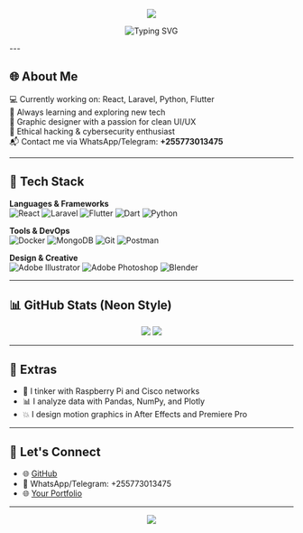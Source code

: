 <!-- 🌟 Neon-Themed GitHub README (Simulated Glow) -->
<p align="center">
  <img src="https://capsule-render.vercel.app/api?type=waving&color=F700FF&height=120&section=footer"/>
</p>
<!-- 🌟 Neon-Themed GitHub README (Simulated Glow) -->

<p align="center">
  <img src="https://readme-typing-svg.demolab.com?font=Fira+Code&weight=600&size=28&duration=3000&pause=1000&color=F700FF&center=true&vCenter=true&multiline=true&width=600&lines=Hey!+I'm+pyjoek;%0A%0AReact+%7C+Laravel+%7C+Python;%0A%0AEthical+Hacker+%7C+Designer" alt="Typing SVG" />
</p>
---

## 🌐 About Me

💻 Currently working on: React, Laravel, Python, Flutter  
🌱 Always learning and exploring new tech  
🎨 Graphic designer with a passion for clean UI/UX  
🔐 Ethical hacking & cybersecurity enthusiast  
📬 Contact me via WhatsApp/Telegram: **+255773013475**

---

## 🚀 Tech Stack

**Languages & Frameworks**  
![React](https://img.shields.io/badge/React-00FFFF?style=for-the-badge&logo=react&logoColor=black)
![Laravel](https://img.shields.io/badge/Laravel-FF2D95?style=for-the-badge&logo=laravel&logoColor=white)
![Flutter](https://img.shields.io/badge/Flutter-01C5C4?style=for-the-badge&logo=flutter&logoColor=white)
![Dart](https://img.shields.io/badge/Dart-00B4D8?style=for-the-badge&logo=dart&logoColor=white)
![Python](https://img.shields.io/badge/Python-F9A826?style=for-the-badge&logo=python&logoColor=white)

**Tools & DevOps**  
![Docker](https://img.shields.io/badge/Docker-0ABAB5?style=for-the-badge&logo=docker&logoColor=white)
![MongoDB](https://img.shields.io/badge/MongoDB-00FFAB?style=for-the-badge&logo=mongodb&logoColor=black)
![Git](https://img.shields.io/badge/Git-FF007F?style=for-the-badge&logo=git&logoColor=white)
![Postman](https://img.shields.io/badge/Postman-FF6D28?style=for-the-badge&logo=postman&logoColor=white)

**Design & Creative**  
![Adobe Illustrator](https://img.shields.io/badge/Illustrator-FF9A00?style=for-the-badge&logo=adobeillustrator&logoColor=white)
![Adobe Photoshop](https://img.shields.io/badge/Photoshop-0078D4?style=for-the-badge&logo=adobephotoshop&logoColor=white)
![Blender](https://img.shields.io/badge/Blender-FF6EC7?style=for-the-badge&logo=blender&logoColor=white)

---

## 📊 GitHub Stats (Neon Style)

<p align="center">
  <img src="https://github-readme-streak-stats.herokuapp.com?user=pyjoek&theme=neon-pink&hide_border=true" />
  <img src="https://github-readme-stats.vercel.app/api/top-langs/?username=pyjoek&theme=neon-pink&layout=compact&hide_border=true" />
</p>

---

## 🌈 Extras

- 🎯 I tinker with Raspberry Pi and Cisco networks
- 📊 I analyze data with Pandas, NumPy, and Plotly
- 💥 I design motion graphics in After Effects and Premiere Pro

---

## 🔗 Let's Connect

- 🌐 [GitHub](https://github.com/pyjoek)
- 📱 WhatsApp/Telegram: +255773013475
- 🌐 [Your Portfolio](https://your-portfolio-link.com)

---

<p align="center">
  <img src="https://capsule-render.vercel.app/api?type=waving&color=F700FF&height=120&section=footer"/>
</p>

